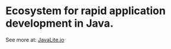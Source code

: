 # Ecosystem for rapid application development in Java.

See more at: [JavaLite.io](http://javalite.io)  